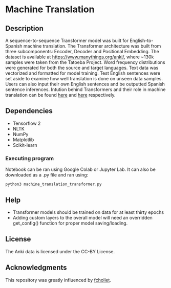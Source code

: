 # Machine Translation

## Description

A sequence-to-sequence Transformer model was built for English-to-Spanish machine translation. The Transformer architecture was built from three subcomponents: Encoder, Decoder and Positional Embedding. The dataset is available at https://www.manythings.org/anki/, where ~130k samples were taken from the Tatoeba Project. Word frequency distributions were generated for both the source and target languages. Text data was vectorized and formatted for model training. Test English  sentences were set aside to examine how well translation is done on unseen data samples. Users can also input their own English sentences and be outputted Spanish sentence inferences. Intution behind Transformers and their role in machine translation can be found [here](http://peterbloem.nl/blog/transformers) and [here](https://www.tensorflow.org/text/tutorials/transformer) respectively.

## Dependencies
* Tensorflow 2 
* NLTK
* NumPy
* Matplotlib
* Scikit-learn

### Executing program

Notebook can be ran using Google Colab or Jupyter Lab. It can also be downloaded as a .py file and ran using: 
```
python3 machine_translation_transformer.py
```

## Help
* Transformer models should be trained on data for at least thirty epochs
* Adding custom layers to the overall model will need an overridden get_config() function for proper model saving/loading.

## License

The Anki data is licensed under the CC-BY License. 

## Acknowledgments
This repository was greatly influenced by [fchollet](https://github.com/keras-team/keras-io/blob/master/examples/nlp/neural_machine_translation_with_transformer.py).
